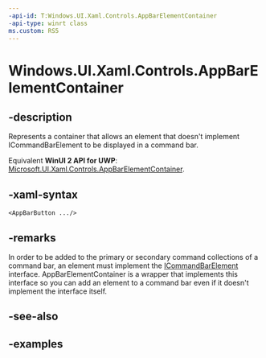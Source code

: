 ```yaml
---
-api-id: T:Windows.UI.Xaml.Controls.AppBarElementContainer
-api-type: winrt class
ms.custom: RS5
---
```


<!-- Class syntax.
public class AppBarElementContainer : ContentControl, ContentControl, ICommandBarElement, ICommandBarElement2
-->

# Windows.UI.Xaml.Controls.AppBarElementContainer

## -description

Represents a container that allows an element that doesn't implement ICommandBarElement to be displayed in a command bar.

Equivalent **WinUI 2 API for UWP**: [Microsoft.UI.Xaml.Controls.AppBarElementContainer](/windows/winui/api/microsoft.ui.xaml.controls.appbarelementcontainer).

## -xaml-syntax

```xaml
<AppBarButton .../>
```

## -remarks

In order to be added to the primary or secondary command collections of a command bar, an element must implement the [ICommandBarElement](icommandbarelement.md) interface. AppBarElementContainer is a wrapper that implements this interface so you can add an element to a command bar even if it doesn't implement the interface itself.

## -see-also

## -examples

